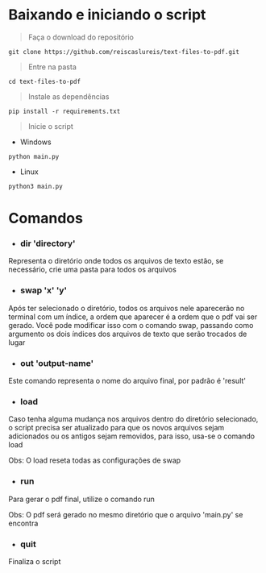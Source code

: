 # Baixando e iniciando o script

> Faça o download do repositório
```
git clone https://github.com/reiscaslureis/text-files-to-pdf.git
```

> Entre na pasta
```
cd text-files-to-pdf
```

> Instale as dependências
```
pip install -r requirements.txt
```

> Inicie o script
- Windows
```
python main.py
```

- Linux
```
python3 main.py
```

# Comandos
- ### dir 'directory'
Representa o diretório onde todos os arquivos de texto estão, se necessário, crie uma pasta para todos os arquivos

- ### swap 'x' 'y'
Após ter selecionado o diretório, todos os arquivos nele aparecerão no terminal com um índice, a ordem que aparecer é a ordem que o pdf vai ser gerado. Você pode modificar isso com o comando swap, passando como argumento os dois índices dos arquivos de texto que serão trocados de lugar

- ### out 'output-name'
Este comando representa o nome do arquivo final, por padrão é 'result'

- ### load
Caso tenha alguma mudança nos arquivos dentro do diretório selecionado, o script precisa ser atualizado para que os novos arquivos sejam adicionados ou os antigos sejam removidos, para isso, usa-se o comando load

Obs: O load reseta todas as configurações de swap

- ### run
Para gerar o pdf final, utilize o comando run

Obs: O pdf será gerado no mesmo diretório que o arquivo 'main.py' se encontra

- ### quit
Finaliza o script
